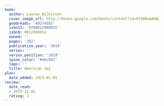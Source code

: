 ```yaml
---
book:
  author: Lauren Wilkinson
  cover_image_url: http://books.google.com/books/content?id=0t6DDwAAQBAJ&printsec=frontcover&img=1&zoom=1&edge=curl&source=gbs_api
  goodreads: '40274582'
  isbn13: '9780812998955'
  isbn9: 0812998952
  owned: ''
  pages: '292'
  publication_year: '2019'
  series: ''
  series_position: '2019'
  spine_color: '#ebc042'
  tags: ''
  title: American Spy
plan:
  date_added: 2023-01-01
review:
  date_read:
  - 2019-11-02
  rating: 3
---
```

